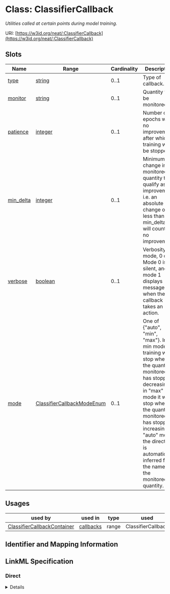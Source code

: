 # Class: ClassifierCallback
_Utilities called at certain points during model training._





URI: [https://w3id.org/neat/:ClassifierCallback](https://w3id.org/neat/:ClassifierCallback)



<!-- no inheritance hierarchy -->



## Slots

| Name | Range | Cardinality | Description  | Info |
| ---  | --- | --- | --- | --- |
| [type](type.md) | [string](string.md) | 0..1 | Type of callback.  | . |
| [monitor](monitor.md) | [string](string.md) | 0..1 | Quantity to be monitored.  | . |
| [patience](patience.md) | [integer](integer.md) | 0..1 | Number of epochs with no improvement after which training will be stopped.  | . |
| [min_delta](min_delta.md) | [integer](integer.md) | 0..1 | Minimum change in the monitored quantity to qualify as an improvement, i.e. an absolute change of less than min_delta, will count as no improvement.  | . |
| [verbose](verbose.md) | [boolean](boolean.md) | 0..1 | Verbosity mode, 0 or 1. Mode 0 is silent, and mode 1 displays messages when the callback takes an action.  | . |
| [mode](mode.md) | [ClassifierCallbackModeEnum](ClassifierCallbackModeEnum.md) | 0..1 | One of {"auto", "min", "max"}. In min mode, training will stop when the quantity monitored has stopped decreasing; in "max" mode it will stop when the quantity monitored has stopped increasing; in "auto" mode, the direction is automatically inferred from the name of the monitored quantity.  | . |


## Usages


| used by | used in | type | used |
| ---  | --- | --- | --- |
| [ClassifierCallbackContainer](ClassifierCallbackContainer.md) | [callbacks](callbacks.md) | range | ClassifierCallback |



## Identifier and Mapping Information









## LinkML Specification

<!-- TODO: investigate https://stackoverflow.com/questions/37606292/how-to-create-tabbed-code-blocks-in-mkdocs-or-sphinx -->

### Direct

<details>
```yaml
name: ClassifierCallback
description: Utilities called at certain points during model training.
from_schema: https://w3id.org/neat
attributes:
  type:
    name: type
    description: Type of callback.
    from_schema: https://w3id.org/neat
  monitor:
    name: monitor
    description: Quantity to be monitored.
    from_schema: https://w3id.org/neat
  patience:
    name: patience
    description: Number of epochs with no improvement after which training will be
      stopped.
    from_schema: https://w3id.org/neat
    range: integer
  min_delta:
    name: min_delta
    description: Minimum change in the monitored quantity to qualify as an improvement,
      i.e. an absolute change of less than min_delta, will count as no improvement.
    from_schema: https://w3id.org/neat
    range: integer
  verbose:
    name: verbose
    description: Verbosity mode, 0 or 1. Mode 0 is silent, and mode 1 displays messages
      when the callback takes an action.
    from_schema: https://w3id.org/neat
    range: boolean
  mode:
    name: mode
    description: One of {"auto", "min", "max"}. In min mode, training will stop when
      the quantity monitored has stopped decreasing; in "max" mode it will stop when
      the quantity monitored has stopped increasing; in "auto" mode, the direction
      is automatically inferred from the name of the monitored quantity.
    from_schema: https://w3id.org/neat
    range: classifier_callback_mode_enum

```
</details>

### Induced

<details>
```yaml
name: ClassifierCallback
description: Utilities called at certain points during model training.
from_schema: https://w3id.org/neat
attributes:
  type:
    name: type
    description: Type of callback.
    from_schema: https://w3id.org/neat
    alias: type
    owner: ClassifierCallback
    range: string
  monitor:
    name: monitor
    description: Quantity to be monitored.
    from_schema: https://w3id.org/neat
    alias: monitor
    owner: ClassifierCallback
    range: string
  patience:
    name: patience
    description: Number of epochs with no improvement after which training will be
      stopped.
    from_schema: https://w3id.org/neat
    alias: patience
    owner: ClassifierCallback
    range: integer
  min_delta:
    name: min_delta
    description: Minimum change in the monitored quantity to qualify as an improvement,
      i.e. an absolute change of less than min_delta, will count as no improvement.
    from_schema: https://w3id.org/neat
    alias: min_delta
    owner: ClassifierCallback
    range: integer
  verbose:
    name: verbose
    description: Verbosity mode, 0 or 1. Mode 0 is silent, and mode 1 displays messages
      when the callback takes an action.
    from_schema: https://w3id.org/neat
    alias: verbose
    owner: ClassifierCallback
    range: boolean
  mode:
    name: mode
    description: One of {"auto", "min", "max"}. In min mode, training will stop when
      the quantity monitored has stopped decreasing; in "max" mode it will stop when
      the quantity monitored has stopped increasing; in "auto" mode, the direction
      is automatically inferred from the name of the monitored quantity.
    from_schema: https://w3id.org/neat
    alias: mode
    owner: ClassifierCallback
    range: classifier_callback_mode_enum

```
</details>
